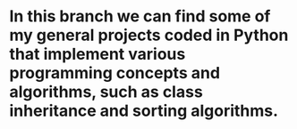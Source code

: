 # In this branch we can find some of my general projects coded in Python that implement various programming concepts and algorithms, such as class inheritance and sorting algorithms.
